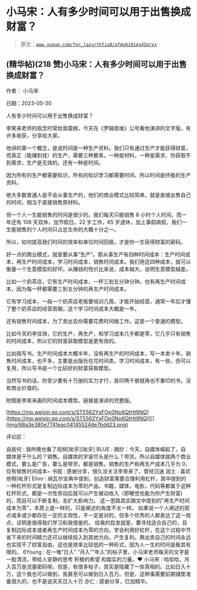 # 小马宋：人有多少时间可以用于出售换成财富？

> 原文：[`www.yuque.com/for_lazy/thfiu8/afmv6101eu42qrxx`](https://www.yuque.com/for_lazy/thfiu8/afmv6101eu42qrxx)



## (精华帖)(218 赞)小马宋：人有多少时间可以用于出售换成财富？ 

作者： 小马宋 

日期：2023-05-30 

人有多少时间可以用于出售换成财富？ 

李笑来老师的观念时常给我震撼，今天在《罗辑思维》公号看他演讲的文字版，有许多收获，分享给大家。 

他讲的第一个概念，是说时间是一种生产资料。我们只有通过生产才能获得财富，而真正（能赚到钱）的生产，需要三种要素，一种是材料，一种是需求，你获取不到需求，生产是无效的。还有一种是时间。 

因为所有的生产都需要知识，所有的知识学习都需要时间，所以时间是终极的生产资料。 

绝大多数普通人是不会从事生产的，他们的商业模式比较简单，就是直接出售自己的时间，相当于直接销售原材料。 

但一个人一生能销售的时间是很少的。我们每天只能销售 8 小时个人时间，而一年还有 108 天双休，加节假日。22 岁工作，65 岁退休，加上事假病假，我们一生能销售的个人时间只占总生命的大概十分之一。 

所以，如何提高我们时间的效率和单位时间回报，才是你一生获得财富的密码。 

好一点的商业模式，就是要从事“生产”。那从事生产有四种时间成本：生产时间成本，再生产时间成本，学习时间成本，销售时间成本。我们用这四种成本，就可以衡量一个生意模型的好坏。从赚钱的性价比来说，成本越大，说明生意模型越差。 

比如一个奶茶店，它有生产时间成本，一杯三到五分钟分钟。也有再生产时间成本，因为每一杯都需要三到五分钟的再生产时间成本。 

它有学习成本，一般一个奶茶店老板要培训几周，才能开始经营，通常一年后才懂了整个奶茶店的经营周期，这个学习时间成本大概是一年。 

还有销售时间成本，为了卖出去你需要花费时间做工作。这是一个普通的模型。 

比如今天的李佳琦，它的生产，再生产，和学习成本几乎都是零，它几乎只有销售的时间成本，所以它的财富获取模型是更有效的。 

比如我写书。生产时间成本大概半年，没有再生产的时间成本，写一本卖十年。销售时间成本，也不多，主要是出版社在花时间卖。学习时间成本，有一些，但可以复用，所以写书是一个比较好的财富获取模型。 

当然写书的话，你至少要有十万册的实力才行，首印两千册就再也不重印的书，没有商业价值的。 

附图是李笑来画的时间成本模型。链接是演讲的完整版。 

[https://mp.weixin.qq.com/s/ST5562YxFOp0No6QtHt9NQ](https://mp.weixin.qq.com/s/ST5562YxFOp0No6QtHt9NQ)![](img/68a3e380e7741eac04145524de7bdd23.png) 

评论区： 

良辰何 : 我昨晚也看了视频[呲牙][呲牙] BLUE : 摘抄：今天，自媒体崛起了，自媒体是干什么的？销售。自媒体的宇宙尽头是什么？带货。所以自媒体就两个商业模式，要么是广告，要么是带货，都是销售。销售的生产和再生产成本几乎为 0，仅有销售时间成本~ 书叙 : 感谢分享，很久没关注李笑来了，曾经沉迷 润土 : 喜欢他呀[呲牙] Eilvo : 纳瓦尔宝典中提到，创造财富需要合理利用杠杆，其中提到的一种杠杆形式是复制边际成本为零的产品，书籍，媒体，电影，代码等都属于这种杠杆形式，都是一次性劳动后就可以产生被动收入（即睡觉也能为你产生财富)的，而且可以不断复制，去扩大影响力。 这一思路其实跟文中提到的"再生产时间成本为零"，本质上是一样的，只是阐述的角度不太一样。 如果说一个人阐述的观点或多或少都存在一定的主观性，不一定是对的，但多个优秀的人都表达了这一观点，证明是值得我们学习和我借鉴的。 给我的启发就是，要寻找适合自己的，且复制边际成本或者再生产时间成本为零的方向，学会利用好杠杆，在这个过程中节省下来的时间精力还可以继续投入到其他方向，产生复利。靠出卖自己的时间永远也实现不了财富自由，这也是效率比较低的一种形式，因为人一生的时间是极其有限的。 6Young : 在一堆“日入” “月入”“年入”的帖子里，小马宋老师每天的文字是一股清流，带给人安静的思考 积极的希望 和踏实的力量。❤️ 小马宋 : 哈哈哈，月入百万是流量密码呀。但是，有很多帖子，其实是隐藏了一些真相的。比如日入十万，这个我也可以做到，我甚至可以做到日入百万。但是，这种事需要前期铺垫准备很久的，也不是说天天日入十万 亦仁 : 感谢分享，已加精华。